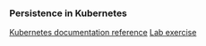 ### Persistence in Kubernetes

[Kubernetes documentation reference](https://kubernetes.io/docs/tasks/configure-pod-container/configure-volume-storage/)
[Lab exercise](https://kubernetes.io/docs/tasks/configure-pod-container/configure-persistent-volume-storage/)
